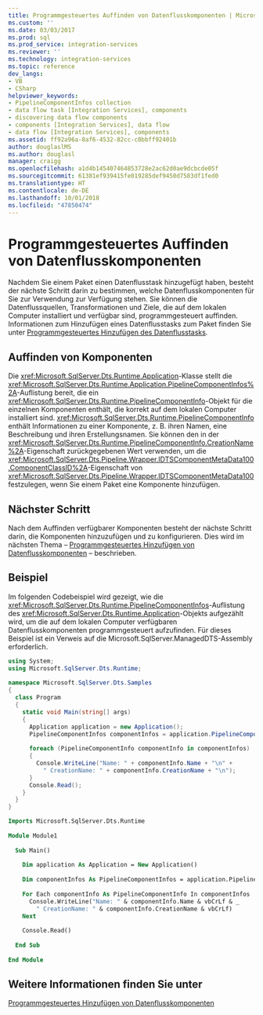 ```yaml
---
title: Programmgesteuertes Auffinden von Datenflusskomponenten | Microsoft-Dokumentation
ms.custom: ''
ms.date: 03/03/2017
ms.prod: sql
ms.prod_service: integration-services
ms.reviewer: ''
ms.technology: integration-services
ms.topic: reference
dev_langs:
- VB
- CSharp
helpviewer_keywords:
- PipelineComponentInfos collection
- data flow task [Integration Services], components
- discovering data flow components
- components [Integration Services], data flow
- data flow [Integration Services], components
ms.assetid: ff92a96a-8af6-4532-82cc-c0bbff92401b
author: douglaslMS
ms.author: douglasl
manager: craigg
ms.openlocfilehash: a1d4b145407464853728e2ac62d0ae9dcbcde05f
ms.sourcegitcommit: 61381ef939415fe019285def9450d7583df1fed0
ms.translationtype: HT
ms.contentlocale: de-DE
ms.lasthandoff: 10/01/2018
ms.locfileid: "47850474"
---
```

# <a name="discovering-data-flow-components-programmatically"></a>Programmgesteuertes Auffinden von Datenflusskomponenten
  Nachdem Sie einem Paket einen Datenflusstask hinzugefügt haben, besteht der nächste Schritt darin zu bestimmen, welche Datenflusskomponenten für Sie zur Verwendung zur Verfügung stehen. Sie können die Datenflussquellen, Transformationen und Ziele, die auf dem lokalen Computer installiert und verfügbar sind, programmgesteuert auffinden. Informationen zum Hinzufügen eines Datenflusstasks zum Paket finden Sie unter [Programmgesteuertes Hinzufügen des Datenflusstasks](../../integration-services/building-packages-programmatically/adding-the-data-flow-task-programmatically.md).  
  
## <a name="discovering-components"></a>Auffinden von Komponenten  
 Die <xref:Microsoft.SqlServer.Dts.Runtime.Application>-Klasse stellt die <xref:Microsoft.SqlServer.Dts.Runtime.Application.PipelineComponentInfos%2A>-Auflistung bereit, die ein <xref:Microsoft.SqlServer.Dts.Runtime.PipelineComponentInfo>-Objekt für die einzelnen Komponenten enthält, die korrekt auf dem lokalen Computer installiert sind. <xref:Microsoft.SqlServer.Dts.Runtime.PipelineComponentInfo> enthält Informationen zu einer Komponente, z. B. ihren Namen, eine Beschreibung und ihren Erstellungsnamen. Sie können den in der <xref:Microsoft.SqlServer.Dts.Runtime.PipelineComponentInfo.CreationName%2A>-Eigenschaft zurückgegebenen Wert verwenden, um die <xref:Microsoft.SqlServer.Dts.Pipeline.Wrapper.IDTSComponentMetaData100.ComponentClassID%2A>-Eigenschaft von <xref:Microsoft.SqlServer.Dts.Pipeline.Wrapper.IDTSComponentMetaData100> festzulegen, wenn Sie einem Paket eine Komponente hinzufügen.  
  
## <a name="next-step"></a>Nächster Schritt  
 Nach dem Auffinden verfügbarer Komponenten besteht der nächste Schritt darin, die Komponenten hinzuzufügen und zu konfigurieren. Dies wird im nächsten Thema – [Programmgesteuertes Hinzufügen von Datenflusskomponenten](../../integration-services/building-packages-programmatically/adding-data-flow-components-programmatically.md) – beschrieben.  
  
## <a name="sample"></a>Beispiel  
 Im folgenden Codebeispiel wird gezeigt, wie die <xref:Microsoft.SqlServer.Dts.Runtime.PipelineComponentInfos>-Auflistung des <xref:Microsoft.SqlServer.Dts.Runtime.Application>-Objekts aufgezählt wird, um die auf dem lokalen Computer verfügbaren Datenflusskomponenten programmgesteuert aufzufinden. Für dieses Beispiel ist ein Verweis auf die Microsoft.SqlServer.ManagedDTS-Assembly erforderlich.  
  
```csharp  
using System;  
using Microsoft.SqlServer.Dts.Runtime;  
  
namespace Microsoft.SqlServer.Dts.Samples  
{  
  class Program  
  {  
    static void Main(string[] args)  
    {  
      Application application = new Application();  
      PipelineComponentInfos componentInfos = application.PipelineComponentInfos;  
  
      foreach (PipelineComponentInfo componentInfo in componentInfos)  
      {  
        Console.WriteLine("Name: " + componentInfo.Name + "\n" +  
          " CreationName: " + componentInfo.CreationName + "\n");  
      }  
      Console.Read();  
    }  
  }  
}  
```  
  
```vb  
Imports Microsoft.SqlServer.Dts.Runtime  
  
Module Module1  
  
  Sub Main()  
  
    Dim application As Application = New Application()  
  
    Dim componentInfos As PipelineComponentInfos = application.PipelineComponentInfos  
  
    For Each componentInfo As PipelineComponentInfo In componentInfos  
      Console.WriteLine("Name: " & componentInfo.Name & vbCrLf & _  
        " CreationName: " & componentInfo.CreationName & vbCrLf)  
    Next  
  
    Console.Read()  
  
  End Sub  
  
End Module  
```
  
## <a name="see-also"></a>Weitere Informationen finden Sie unter  
 [Programmgesteuertes Hinzufügen von Datenflusskomponenten](../../integration-services/building-packages-programmatically/adding-data-flow-components-programmatically.md)  
  
  
